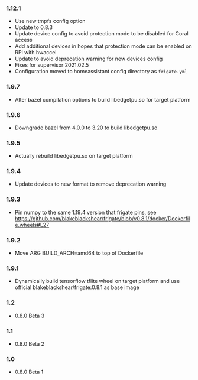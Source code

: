 ### 1.12.1
- Use new tmpfs config option
- Update to 0.8.3
- Update device config to avoid protection mode to be disabled for Coral access
- Add additional devices in hopes that protection mode can be enabled on RPi with hwaccel
- Update to avoid deprecation warning for new devices config
- Fixes for supervisor 2021.02.5
- Configuration moved to homeassistant config directory as `frigate.yml`

### 1.9.7

- Alter bazel compilation options to build libedgetpu.so for target platform

### 1.9.6

- Downgrade bazel from 4.0.0 to 3.20 to build libedgetpu.so

### 1.9.5

- Actually rebuild libedgetpu.so on target platform

### 1.9.4

- Update devices to new format to remove deprecation warning

### 1.9.3

- Pin numpy to the same 1.19.4 version that frigate pins, see https://github.com/blakeblackshear/frigate/blob/v0.8.1/docker/Dockerfile.wheels#L27

### 1.9.2

- Move ARG BUILD_ARCH=amd64 to top of Dockerfile

### 1.9.1

- Dynamically build tensorflow tflite wheel on target platform and use official blakeblackshear/frigate:0.8.1 as base image

### 1.2

- 0.8.0 Beta 3

### 1.1

- 0.8.0 Beta 2

### 1.0

- 0.8.0 Beta 1
